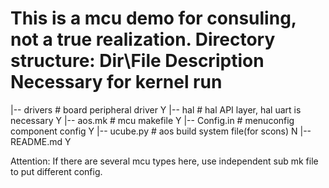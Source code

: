 This is a mcu demo for consuling, not a true realization.
Directory structure:
Dir\File                          Description                       Necessary for kernel run
============================================================================================
|-- drivers                 # board peripheral driver                           Y
|-- hal                    # hal API layer, hal uart is necessary               Y
|-- aos.mk                 # mcu makefile                                       Y
|-- Config.in                # menuconfig component config                      Y
|-- ucube.py                # aos build system file(for scons)                  N
|-- README.md                                                                   Y

Attention: If there are several mcu types here, use independent sub mk file to put different config.
